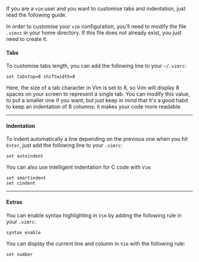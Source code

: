 If you are a `vim` user and you want to customise tabs and indentation, just read the following guide.

In order to customise your `vim` configuration, you'll need to modify the file `.vimrc` in your home directory. If this file does not already exist, you just need to create it.

#### Tabs

To customise tabs length, you can add the following line to your `~/.vimrc`:

```VimL
set tabstop=8 shiftwidth=8
```

Here, the size of a tab character in Vim is set to 8, so Vim will display 8 spaces on your screen to represent a single tab. You can modify this value, to put a smaller one if you want, but just keep in mind that it's a good habit to keep an indentation of 8 columns: it makes your code more readable.

___

#### Indentation

To indent automatically a line depending on the previous one when you hit `Enter`, just add the following line to your `.vimrc`:

```VimL
set autoindent
```

You can also use intelligent indentation for C code with `Vim`:

```VimL
set smartindent
set cindent
```

___

#### Extras

You can enable syntax highlighting in `Vim` by adding the following rule in your `.vimrc`:

```VimL
syntax enable
```

You can display the current line and column in `Vim` with the following rule:

```VimL
set number
```